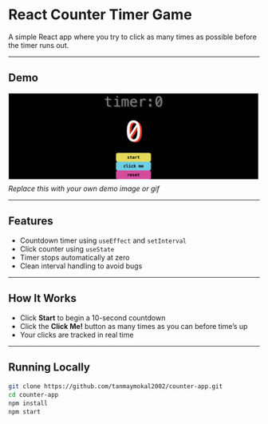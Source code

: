 # React Counter Timer Game

A simple React app where you try to click as many times as possible before the timer runs out.

---

## Demo

![Demo Image](./demo.png)  
*Replace this with your own demo image or gif*

---

## Features

- Countdown timer using `useEffect` and `setInterval`
- Click counter using `useState`
- Timer stops automatically at zero
- Clean interval handling to avoid bugs

---

## How It Works

- Click **Start** to begin a 10-second countdown
- Click the **Click Me!** button as many times as you can before time’s up
- Your clicks are tracked in real time

---

## Running Locally

```bash
git clone https://github.com/tanmaymokal2002/counter-app.git
cd counter-app
npm install
npm start
